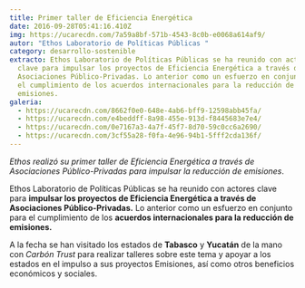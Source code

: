 ```yaml
---
title: Primer taller de Eficiencia Energética
date: 2016-09-28T05:41:16.410Z
img: https://ucarecdn.com/7a59a8bf-571b-4543-8c0b-e0068a614af9/
autor: "Ethos Laboratorio de Políticas Públicas "
category: desarrollo-sostenible
extracto: Ethos Laboratorio de Políticas Públicas se ha reunido con actores
  clave para impulsar los proyectos de Eficiencia Energética a través de
  Asociaciones Público-Privadas. Lo anterior como un esfuerzo en conjunto para
  el cumplimiento de los acuerdos internacionales para la reducción de
  emisiones.
galeria:
  - https://ucarecdn.com/8662f0e0-648e-4ab6-bff9-12598abb45fa/
  - https://ucarecdn.com/e4beddff-8a98-455e-913d-f8445683e7e4/
  - https://ucarecdn.com/0e7167a3-4a7f-45f7-8d70-59c0cc6a2690/
  - https://ucarecdn.com/3cf55a28-f0fa-4e96-94b1-5fff2cda136f/
---
```

*Ethos realizó su primer taller de Eficiencia Energética a través de Asociaciones Público-Privadas para impulsar la reducción de emisiones*.

Ethos Laboratorio de Políticas Públicas se ha reunido con actores clave para **impulsar los proyectos de Eficiencia Energética a través de Asociaciones Público-Privadas.** Lo anterior como un esfuerzo en conjunto para el cumplimiento de los **acuerdos internacionales para la reducción de emisiones.**

A la fecha se han visitado los estados de **Tabasco** y **Yucatán** de la mano con *Carbón Trust* para realizar talleres sobre este tema y apoyar a los estados en el impulso a sus proyectos Emisiones, así como otros beneficios económicos y sociales.